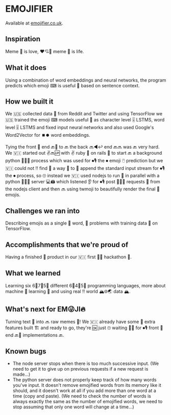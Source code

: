 # EMOJIFIER
Available at [emojifier.co.uk](http://www.emojifier.co.uk).

## Inspiration
Meme 🐸 is love, ❤💘💌 meme 🐸 is life.

## What it does
Using a combination of word embeddings and neural networks, the program predicts which emoji ⌨ is useful 🔧 based on sentence context.

## How we built it
We 🇺🇸 collected data 💁 from Reddit and Twitter and using TensorFlow we 🇺🇸 trained the emoji ⌨ models useful 🔧 as character level 🎚 LSTMS, word level 🎚 LSTMS and fixed input neural networks and also used Google's Word2Vector for ⏹⏺ word embeddings.

Tying the front 🚅 end 🔙💆 to 🔙 the back 🔜◀↩ end 🔙🔜 was 🔙 very hard. We 🇻🇮 started out ✌🔜🆙 with ✌ ruby 💎 on rails 🚈 to start 🔙 a background python 🐊🐆🐍 process which was used for ⏺🎙 the ⏺ emoji 🖱 prediction but we 🇻🇮 could not ‼ find 🛅 a way 🌌 to 🌌 append the standard input stream for ⏺🎙 the ⏺ process, so 🙄 instead we 🇻🇮 used nodejs to run 🎽 in parallel with a python 🐊🐆🐍 server 💻🖨 which listened 👂 for ⏺🎙 post 🏣🏤🚩 requests 🏣 from the nodejs client and then 🔜 using twmoji to beautifully render the final 🌛 emojis.

## Challenges we ran into
Describing emojis as a single 🔂 word, 🔂 problems with training data 💁 on TensorFlow.

## Accomplishments that we're proud of
Having a finished 🏁 product in our 🇻🇮 first 🌛🌓 hackathon 🌛.

## What we learned
Learning six 6⃣7⃣5⃣ different 6⃣4⃣5⃣ programming languages, more about machine 🎰 learning 🎰 and using real ‼ world 🏔🌐🌏 data 🏔.

## What's next for EM😜JI🔥
Turning text 📜 into 🔜 raw memes 🐸! We 🇻🇮 already have some 💑 extra features built 🏗 and ready to go, they're 🆗 just 🙄 waiting 🚏🔄 for ⏺🎙 front 🚅 end 🔙💆 implementations 🔙.

## Known bugs
- The node server stops when there is too much successive input. (We need to get it to give up on previous requests if a new request is made...)
- The python server does not properly keep track of how many words you've input. It doesn't remove emojified words from its memory like it should, and it doesn't work at all if you add more than one word at a time (copy and paste). (We need to check the number of words is always exactly the same as the number of emojified words, we need to stop assuming that only one word will change at a time...)
